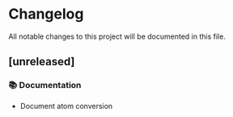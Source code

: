 # Changelog

All notable changes to this project will be documented in this file.

## [unreleased]

### 📚 Documentation

- Document atom conversion

<!-- generated by git-cliff -->
